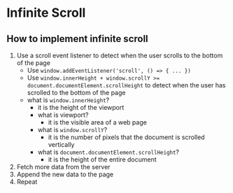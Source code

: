 # Infinite Scroll

## How to implement infinite scroll

1. Use a scroll event listener to detect when the user scrolls to the bottom of the page
   - Use `window.addEventListener('scroll', () => { ... })`
   - Use `window.innerHeight + window.scrollY >= document.documentElement.scrollHeight` to detect when the user has scrolled to the bottom of the page
   - what is `window.innerHeight`?
     - it is the height of the viewport 
     - what is viewport?
       - it is the visible area of a web page
     - what is `window.scrollY`?
       - it is the number of pixels that the document is scrolled vertically
     - what is `document.documentElement.scrollHeight`?
       - it is the height of the entire document
2. Fetch more data from the server
3. Append the new data to the page
4. Repeat


